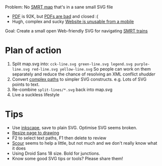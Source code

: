 Problem: No [SMRT map](http://www.smrt.com.sg/Trains/NetworkMap.aspx) that's in a sane small SVG file

* [PDF](http://www.smrt.com.sg/Portals/0/PDFs/Trains/Network_Map_100112.pdf) is 92K, but [PDFs are bad](http://dabase.com/blog/PDF-A_versus_HTML/) and closed :(
* Hugh, complex and sucky [Website is unusable from a mobile](http://www.smrt.com.sg/Trains/NetworkMap.aspx)

Goal: Create a small open Web-friendly SVG for navigating [SMRT trains](http://en.wikipedia.org/wiki/SMRT_Trains)

# Plan of action

1. Split map.svg into: `cck-line.svg green-line.svg legend.svg purple-line.svg red-line.svg yellow-line.svg` So people can work on them separately and reduce the chance of resolving an XML conflict _shudder_
2. Convert [complex paths](http://s.natalian.org/2012-12-02/1354431225_1366x768.png) to simpler SVG constructs. e.g. Lots of SVG points to text.
3. Re-combine `split-lines/*.svg` back into map.svg
4. Live a suckless lifestyle

# Tips

* Use [inkscape](http://en.wikipedia.org/wiki/Inkscape), save to plain SVG. Optimise SVG seems broken.
* [Resize page to drawing](http://s.natalian.org/2012-12-02/1354414212_1366x768.png)
* F2 to select text paths, F1 then delete to review
* [Scour](http://www.codedread.com/scour/) seems to help a little, but not much and we don't really know what it does
* Using Droid Sans 18 size. Bold for junctions.
* Know some good SVG tips or tools? Please share them!
